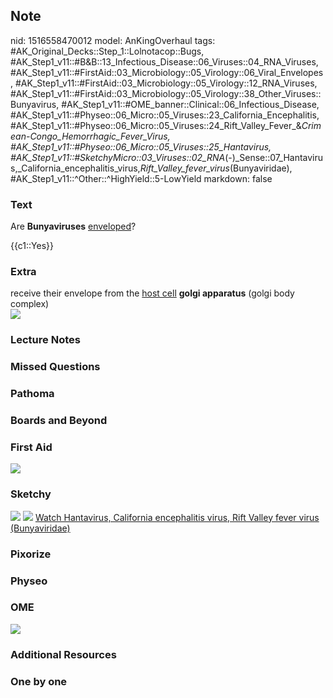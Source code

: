 ## Note
nid: 1516558470012
model: AnKingOverhaul
tags: #AK_Original_Decks::Step_1::Lolnotacop::Bugs, #AK_Step1_v11::#B&B::13_Infectious_Disease::06_Viruses::04_RNA_Viruses, #AK_Step1_v11::#FirstAid::03_Microbiology::05_Virology::06_Viral_Envelopes, #AK_Step1_v11::#FirstAid::03_Microbiology::05_Virology::12_RNA_Viruses, #AK_Step1_v11::#FirstAid::03_Microbiology::05_Virology::38_Other_Viruses::Bunyavirus, #AK_Step1_v11::#OME_banner::Clinical::06_Infectious_Disease, #AK_Step1_v11::#Physeo::06_Micro::05_Viruses::23_California_Encephalitis, #AK_Step1_v11::#Physeo::06_Micro::05_Viruses::24_Rift_Valley_Fever_&_Crimean-Congo_Hemorrhagic_Fever_Virus, #AK_Step1_v11::#Physeo::06_Micro::05_Viruses::25_Hantavirus, #AK_Step1_v11::#SketchyMicro::03_Viruses::02_RNA_(-)_Sense::07_Hantavirus,_California_encephalitis_virus,_Rift_Valley_fever_virus_(Bunyaviridae), #AK_Step1_v11::^Other::^HighYield::5-LowYield
markdown: false

### Text
Are <b>Bunyaviruses</b> <u>enveloped</u>?
<div>
  {{c1::Yes}}
</div>

### Extra
<div>
  receive their envelope from the <u>host cell</u> <b>golgi
  apparatus</b> (golgi body complex)
</div><img src="paste-5265629905372.jpg">

### Lecture Notes


### Missed Questions


### Pathoma


### Boards and Beyond


### First Aid
<img src="paste-10239202033667.jpg">

### Sketchy
<img src="paste-56152402427907.jpg"> <img src=
"paste-f074d38731b34c06fd0c0953ac9829b8588eedde.png"> <a href=
"https://dashboard.sketchy.com/study/medical/courses/medical-microbiology/units/medical-microbiology-viruses/videos/medical-microbiology-viruses-rna-viruses-negative-sense-hantavirus-california-encephalitis-virus-rift-valley-fever-virus-bunyaviridae?utm_source=anki&utm_medium=partnership&utm_campaign=february_update&utm_content=medical">
Watch Hantavirus, California encephalitis virus, Rift Valley fever
virus (Bunyaviridae)</a>

### Pixorize


### Physeo


### OME
<div class="ome-widget">
  <a href=
  "https://onlinemeded.org/spa/infectious-disease?ref=anki"><img src="_OME_AnkiFlashcards_Topic_3.png"></a>
</div>

### Additional Resources


### One by one

